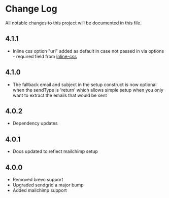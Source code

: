 # Change Log
All notable changes to this project will be documented in this file.

## 4.1.1
- Inline css option "url" added as default in case not passed in via options - required field from [inline-css](https://github.com/jonkemp/inline-css)

## 4.1.0
- The fallback email and subject in the setup construct is now optional when the sendType is 'return' which allows simple setup when you only want to extract the emails that would be sent

## 4.0.2
- Dependency updates

## 4.0.1
- Docs updated to reflect mailchimp setup

## 4.0.0
- Removed brevo support
- Upgraded sendgrid a major bump
- Added mailchimp support
